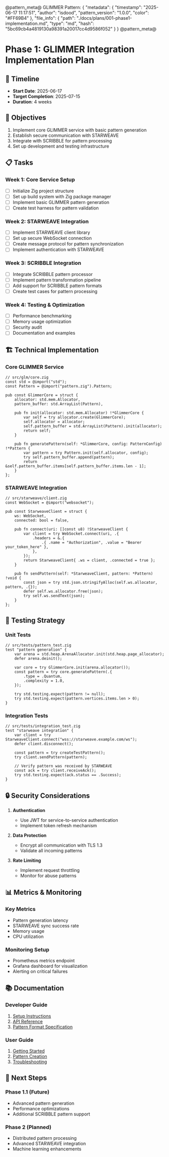 @pattern_meta@
GLIMMER Pattern:
{
  "metadata": {
    "timestamp": "2025-06-17 11:17:51",
    "author": "isdood",
    "pattern_version": "1.0.0",
    "color": "#FF69B4"
  },
  "file_info": {
    "path": "./docs/plans/001-phase1-implementation.md",
    "type": "md",
    "hash": "5bc69cb4a4819130a98391a20017cc4d9586f052"
  }
}
@pattern_meta@

# Phase 1: GLIMMER Integration Implementation Plan

## 📅 Timeline
- **Start Date**: 2025-06-17
- **Target Completion**: 2025-07-15
- **Duration**: 4 weeks

## 🎯 Objectives
1. Implement core GLIMMER service with basic pattern generation
2. Establish secure communication with STARWEAVE
3. Integrate with SCRIBBLE for pattern processing
4. Set up development and testing infrastructure

## 📋 Tasks

### Week 1: Core Service Setup
- [ ] Initialize Zig project structure
- [ ] Set up build system with Zig package manager
- [ ] Implement basic GLIMMER pattern generation
- [ ] Create test harness for pattern validation

### Week 2: STARWEAVE Integration
- [ ] Implement STARWEAVE client library
- [ ] Set up secure WebSocket connection
- [ ] Create message protocol for pattern synchronization
- [ ] Implement authentication with STARWEAVE

### Week 3: SCRIBBLE Integration
- [ ] Integrate SCRIBBLE pattern processor
- [ ] Implement pattern transformation pipeline
- [ ] Add support for SCRIBBLE pattern formats
- [ ] Create test cases for pattern processing

### Week 4: Testing & Optimization
- [ ] Performance benchmarking
- [ ] Memory usage optimization
- [ ] Security audit
- [ ] Documentation and examples

## 🏗️ Technical Implementation

### Core GLIMMER Service
```zig
// src/glm/core.zig
const std = @import("std");
const Pattern = @import("pattern.zig").Pattern;

pub const GlimmerCore = struct {
    allocator: std.mem.Allocator,
    pattern_buffer: std.ArrayList(Pattern),
    
    pub fn init(allocator: std.mem.Allocator) !*GlimmerCore {
        var self = try allocator.create(GlimmerCore);
        self.allocator = allocator;
        self.pattern_buffer = std.ArrayList(Pattern).init(allocator);
        return self;
    }
    
    pub fn generatePattern(self: *GlimmerCore, config: PatternConfig) !*Pattern {
        var pattern = try Pattern.init(self.allocator, config);
        try self.pattern_buffer.append(pattern);
        return &self.pattern_buffer.items[self.pattern_buffer.items.len - 1];
    }
};
```

### STARWEAVE Integration
```zig
// src/starweave/client.zig
const WebSocket = @import("websocket");

pub const StarweaveClient = struct {
    ws: WebSocket,
    connected: bool = false,
    
    pub fn connect(uri: []const u8) !StarweaveClient {
        var client = try WebSocket.connect(uri, .{
            .headers = &.{
                .{ .name = "Authorization", .value = "Bearer your_token_here" },
            },
        });
        return StarweaveClient{ .ws = client, .connected = true };
    }
    
    pub fn sendPattern(self: *StarweaveClient, pattern: *Pattern) !void {
        const json = try std.json.stringifyAlloc(self.ws.allocator, pattern, .{});
        defer self.ws.allocator.free(json);
        try self.ws.sendText(json);
    }
};
```

## 🧪 Testing Strategy

### Unit Tests
```zig
// src/tests/pattern_test.zig
test "pattern generation" {
    var arena = std.heap.ArenaAllocator.init(std.heap.page_allocator);
    defer arena.deinit();
    
    var core = try GlimmerCore.init(arena.allocator());
    const pattern = try core.generatePattern(.{
        .type = .Quantum,
        .complexity = 1.0,
    });
    
    try std.testing.expect(pattern != null);
    try std.testing.expect(pattern.vertices.items.len > 0);
}
```

### Integration Tests
```zig
// src/tests/integration_test.zig
test "starweave integration" {
    var client = try StarweaveClient.connect("wss://starweave.example.com/ws");
    defer client.disconnect();
    
    const pattern = try createTestPattern();
    try client.sendPattern(pattern);
    
    // Verify pattern was received by STARWEAVE
    const ack = try client.receiveAck();
    try std.testing.expect(ack.status == .Success);
}
```

## 🔒 Security Considerations

1. **Authentication**
   - Use JWT for service-to-service authentication
   - Implement token refresh mechanism
   
2. **Data Protection**
   - Encrypt all communication with TLS 1.3
   - Validate all incoming patterns
   
3. **Rate Limiting**
   - Implement request throttling
   - Monitor for abuse patterns

## 📊 Metrics & Monitoring

### Key Metrics
- Pattern generation latency
- STARWEAVE sync success rate
- Memory usage
- CPU utilization

### Monitoring Setup
- Prometheus metrics endpoint
- Grafana dashboard for visualization
- Alerting on critical failures

## 📚 Documentation

### Developer Guide
1. [Setup Instructions](./docs/dev/setup.md)
2. [API Reference](./docs/api/README.md)
3. [Pattern Format Specification](./docs/patterns/format.md)

### User Guide
1. [Getting Started](./docs/guide/getting-started.md)
2. [Pattern Creation](./docs/guide/pattern-creation.md)
3. [Troubleshooting](./docs/guide/troubleshooting.md)

## 🚀 Next Steps

### Phase 1.1 (Future)
- Advanced pattern generation
- Performance optimizations
- Additional SCRIBBLE pattern support

### Phase 2 (Planned)
- Distributed pattern processing
- Advanced STARWEAVE integration
- Machine learning enhancements
